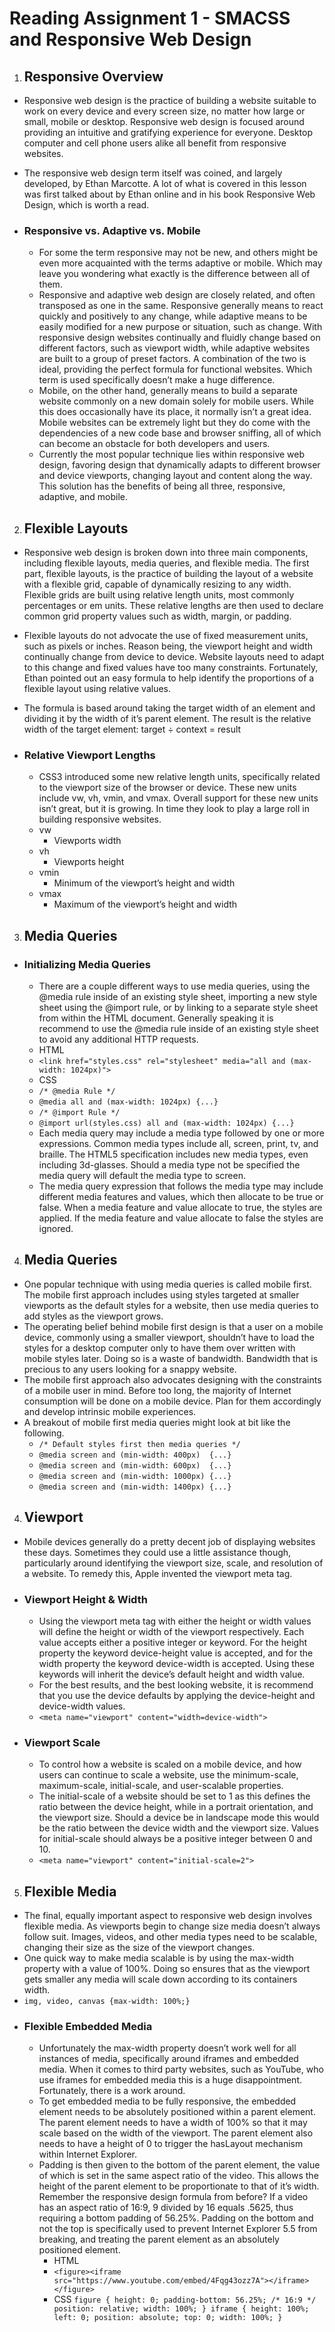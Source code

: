 # **Reading Assignment 1 - SMACSS and Responsive Web Design**

1. ## Responsive Overview
  + Responsive web design is the practice of building a website suitable to work on every device and every screen size, no matter how large or small, mobile or desktop. Responsive web design is focused around providing an intuitive and gratifying experience for everyone. Desktop computer and cell phone users alike all benefit from responsive websites.
  + The responsive web design term itself was coined, and largely developed, by Ethan Marcotte. A lot of what is covered in this lesson was first talked about by Ethan online and in his book Responsive Web Design, which is worth a read.
      
  + ### Responsive vs. Adaptive vs. Mobile
    + For some the term responsive may not be new, and others might be even more acquainted with the terms adaptive or mobile. Which may leave you wondering what exactly is the difference between all of them.
    + Responsive and adaptive web design are closely related, and often transposed as one in the same. Responsive generally means to react quickly and positively to any change, while adaptive means to be easily modified for a new purpose or situation, such as change. With responsive design websites continually and fluidly change based on different factors, such as viewport width, while adaptive websites are built to a group of preset factors. A combination of the two is ideal, providing the perfect formula for functional websites. Which term is used specifically doesn’t make a huge difference.
    + Mobile, on the other hand, generally means to build a separate website commonly on a new domain solely for mobile users. While this does occasionally have its place, it normally isn’t a great idea. Mobile websites can be extremely light but they do come with the dependencies of a new code base and browser sniffing, all of which can become an obstacle for both developers and users.
    + Currently the most popular technique lies within responsive web design, favoring design that dynamically adapts to different browser and device viewports, changing layout and content along the way. This solution has the benefits of being all three, responsive, adaptive, and mobile.

2. ## Flexible Layouts
  + Responsive web design is broken down into three main components, including flexible layouts, media queries, and flexible media. The first part, flexible layouts, is the practice of building the layout of a website with a flexible grid, capable of dynamically resizing to any width. Flexible grids are built using relative length units, most commonly percentages or em units. These relative lengths are then used to declare common grid property values such as width, margin, or padding.
  + Flexible layouts do not advocate the use of fixed measurement units, such as pixels or inches. Reason being, the viewport height and width continually change from device to device. Website layouts need to adapt to this change and fixed values have too many constraints. Fortunately, Ethan pointed out an easy formula to help identify the proportions of a flexible layout using relative values.
  + The formula is based around taking the target width of an element and dividing it by the width of it’s parent element. The result is the relative width of the target element: target ÷ context = result

  + ### Relative Viewport Lengths 
    + CSS3 introduced some new relative length units, specifically related to the viewport size of the browser or device. These new units include vw, vh, vmin, and vmax. Overall support for these new units isn’t great, but it is growing. In time they look to play a large roll in building responsive websites.
    + vw
      + Viewports width
    + vh
      + Viewports height
    + vmin
      + Minimum of the viewport’s height and width
    + vmax
      + Maximum of the viewport’s height and width

3. ## Media Queries
  + ### Initializing Media Queries
    + There are a couple different ways to use media queries, using the @media rule inside of an existing style sheet, importing a new style sheet using the @import rule, or by linking to a separate style sheet from within the HTML document. Generally speaking it is recommend to use the @media rule inside of an existing style sheet to avoid any additional HTTP requests.
    + HTML
    + `<link href="styles.css" rel="stylesheet" media="all and (max-width: 1024px)">`
    + CSS
    + `/* @media Rule */`
    + `@media all and (max-width: 1024px) {...}`
    + `/* @import Rule */`
    + `@import url(styles.css) all and (max-width: 1024px) {...}`
    + Each media query may include a media type followed by one or more expressions. Common media types include all, screen, print, tv, and braille. The HTML5 specification includes new media types, even including 3d-glasses. Should a media type not be specified the media query will default the media type to screen.
    + The media query expression that follows the media type may include different media features and values, which then allocate to be true or false. When a media feature and value allocate to true, the styles are applied. If the media feature and value allocate to false the styles are ignored.
    
4. ## Media Queries
  + One popular technique with using media queries is called mobile first. The mobile first approach includes using styles targeted at smaller viewports as the default styles for a website, then use media queries to add styles as the viewport grows.
  + The operating belief behind mobile first design is that a user on a mobile device, commonly using a smaller viewport, shouldn’t have to load the styles for a desktop computer only to have them over written with mobile styles later. Doing so is a waste of bandwidth. Bandwidth that is precious to any users looking for a snappy website.
  + The mobile first approach also advocates designing with the constraints of a mobile user in mind. Before too long, the majority of Internet consumption will be done on a mobile device. Plan for them accordingly and develop intrinsic mobile experiences.
  + A breakout of mobile first media queries might look at bit like the following.
    + `/* Default styles first then media queries */`
    + `@media screen and (min-width: 400px)  {...}`
    + `@media screen and (min-width: 600px)  {...}`
    + `@media screen and (min-width: 1000px) {...}`
    + `@media screen and (min-width: 1400px) {...}`

4. ## Viewport
  + Mobile devices generally do a pretty decent job of displaying websites these days. Sometimes they could use a little assistance though, particularly around identifying the viewport size, scale, and resolution of a website. To remedy this, Apple invented the viewport meta tag.

  + ### Viewport Height & Width
    + Using the viewport meta tag with either the height or width values will define the height or width of the viewport respectively. Each value accepts either a positive integer or keyword. For the height property the keyword device-height value is accepted, and for the width property the keyword device-width is accepted. Using these keywords will inherit the device’s default height and width value.
    + For the best results, and the best looking website, it is recommend that you use the device defaults by applying the device-height and device-width values.
    + `<meta name="viewport" content="width=device-width">`
  + ### Viewport Scale
    + To control how a website is scaled on a mobile device, and how users can continue to scale a website, use the minimum-scale, maximum-scale, initial-scale, and user-scalable properties.
    + The initial-scale of a website should be set to 1 as this defines the ratio between the device height, while in a portrait orientation, and the viewport size. Should a device be in landscape mode this would be the ratio between the device width and the viewport size. Values for initial-scale should always be a positive integer between 0 and 10.
    + `<meta name="viewport" content="initial-scale=2">`

5. ## Flexible Media
  + The final, equally important aspect to responsive web design involves flexible media. As viewports begin to change size media doesn’t always follow suit. Images, videos, and other media types need to be scalable, changing their size as the size of the viewport changes.
  + One quick way to make media scalable is by using the max-width property with a value of 100%. Doing so ensures that as the viewport gets smaller any media will scale down according to its containers width.
  + `img, video, canvas {max-width: 100%;}`
  + ### Flexible Embedded Media
    + Unfortunately the max-width property doesn’t work well for all instances of media, specifically around iframes and embedded media. When it comes to third party websites, such as YouTube, who use iframes for embedded media this is a huge disappointment. Fortunately, there is a work around.
    + To get embedded media to be fully responsive, the embedded element needs to be absolutely positioned within a parent element. The parent element needs to have a width of 100% so that it may scale based on the width of the viewport. The parent element also needs to have a height of 0 to trigger the hasLayout mechanism within Internet Explorer.
    + Padding is then given to the bottom of the parent element, the value of which is set in the same aspect ratio of the video. This allows the height of the parent element to be proportionate to that of it’s width. Remember the responsive design formula from before? If a video has an aspect ratio of 16:9, 9 divided by 16 equals .5625, thus requiring a bottom padding of 56.25%. Padding on the bottom and not the top is specifically used to prevent Internet Explorer 5.5 from breaking, and treating the parent element as an absolutely positioned element.
      + HTML
      + `<figure><iframe src="https://www.youtube.com/embed/4Fqg43ozz7A"></iframe></figure>`              
      + CSS
  `figure {
  height: 0;
  padding-bottom: 56.25%; /* 16:9 */
  position: relative;
  width: 100%;
}
iframe {
  height: 100%;
  left: 0;
  position: absolute;
  top: 0;
  width: 100%;
}`
